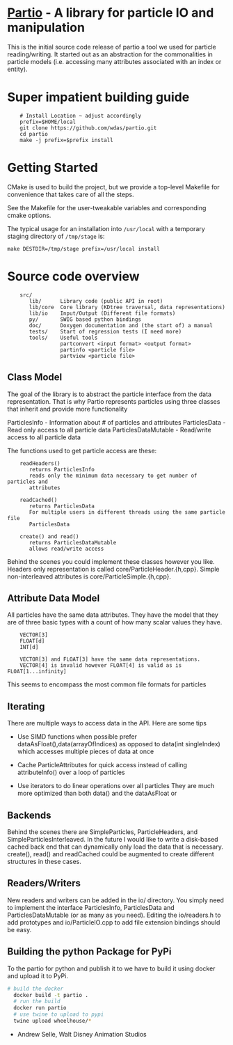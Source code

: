 # [Partio](https://wdas.github.io/partio) - A library for particle IO and manipulation

This is the initial source code release of partio a tool we used for particle
reading/writing. It started out as an abstraction for the commonalities in
particle models (i.e. accessing many attributes associated with an index or
entity).

# Super impatient building guide

        # Install Location ~ adjust accordingly
        prefix=$HOME/local
        git clone https://github.com/wdas/partio.git
        cd partio
        make -j prefix=$prefix install

# Getting Started

CMake is used to build the project, but we provide a top-level Makefile
for convenience that takes care of all the steps.

See the Makefile for the user-tweakable variables and corresponding
cmake options.

The typical usage for an installation into `/usr/local`
with a temporary staging directory of `/tmp/stage` is:

    make DESTDIR=/tmp/stage prefix=/usr/local install

# Source code overview

        src/
           lib/      Library code (public API in root)
           lib/core  Core library (KDtree traversal, data representations)
           lib/io    Input/Output (Different file formats)
           py/       SWIG based python bindings
           doc/      Doxygen documentation and (the start of) a manual
           tests/    Start of regression tests (I need more)
           tools/    Useful tools
                     partconvert <input format> <output format>
                     partinfo <particle file>
                     partview <particle file>

## Class Model

The goal of the library is to abstract the particle interface from the data
representation. That is why Partio represents particles using three classes that
inherit and provide more functionality

ParticlesInfo - Information about # of particles and attributes
ParticlesData - Read only access to all particle data
ParticlesDataMutable - Read/write access to all particle data

The functions used to get particle access are these:

        readHeaders()
           returns ParticlesInfo
           reads only the minimum data necessary to get number of particles and
           attributes

        readCached()
           returns ParticlesData
           For multiple users in different threads using the same particle file
           ParticlesData

        create() and read()
           returns ParticlesDataMutable
           allows read/write access

Behind the scenes you could implement these classes however you like. Headers
only representation is called core/ParticleHeader.{h,cpp}. Simple
non-interleaved attributes is core/ParticleSimple.{h,cpp}.

## Attribute Data Model

All particles have the same data attributes. They have the model that they are
of three basic types with a count of how many scalar values they have.

        VECTOR[3]
        FLOAT[d]
        INT[d]

        VECTOR[3] and FLOAT[3] have the same data representations.
        VECTOR[4] is invalid however FLOAT[4] is valid as is FLOAT[1...infinity]

This seems to encompass the most common file formats for particles

## Iterating

There are multiple ways to access data in the API. Here are
some tips

- Use SIMD functions when possible prefer dataAsFloat(),data(arrayOfIndices) as
  opposed to data(int singleIndex) which accesses multiple pieces of data at
  once

- Cache ParticleAttributes for quick access instead of calling attributeInfo()
  over a loop of particles

- Use iterators to do linear operations over all particles They are much more
  optimized than both data() and the dataAsFloat or

## Backends

Behind the scenes there are SimpleParticles, ParticleHeaders, and
SimpleParticlesInterleaved. In the future I would like to write a disk-based
cached back end that can dynamically only load the data that is necessary.
create(), read() and readCached could be augmented to create different
structures in these cases.

## Readers/Writers

New readers and writers can be added in the io/ directory. You simply need to
implement the interface ParticlesInfo, ParticlesData and ParticlesDataMutable
(or as many as you need). Editing the io/readers.h to add prototypes and
io/ParticleIO.cpp to add file extension bindings should be easy.

## Building the python Package for PyPi

To the partio for python and publish it to we have to build it using docker and upload it to PyPi.

```bash
# build the docker
  docker build -t partio .
  # run the build
  docker run partio
  # use twine to upload to pypi
  twine upload wheelhouse/*
```

- Andrew Selle, Walt Disney Animation Studios
